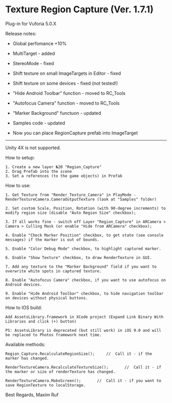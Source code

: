 # Texture Region Capture (Ver. 1.7.1)
Plug-in for Vuforia 5.0.X

Release notes:  

* Global perfomance +10%
* MultiTarget - added
* StereoMode - fixed

* Shift texture on small ImageTargets in Editor - fixed
* Shift texture on some devices - fixed (not tested!)

* "Hide Android Toolbar" function - moved to RC_Tools
* "Autofocus Camera" function - moved to RC_Tools
* "Marker Background" functuon - updated

* Samples code - updated

* Now you can place RegionCapture prefab into ImageTarget

---------------------------------------------------------------
Unity 4X is not supported.


How to setup:

	1. Create a new layer №20 "Region_Capture"
	2. Drag Prefab into the scene
	3. Set a references (to the game objects) in Prefab


How to use:

	1. Get Texture from "Render_Texture_Camera" in PlayMode - RenderTextureCamera.CameraOutputTexture (look at "Samples" folder)

	2. Set custom Scale, Position, Rotation (with 90-degree increments) to modify region size (disable "Auto Region Size" checkbox);
	
	3. If all works fine - switch off Layer "Region_Capture" in ARCamera > Camera > Culling Mask (or enable "Hide from ARCamera" checkbox);

	4. Enable "Check Marker Position" checkbox, to get state (see console messages) if the marker is out of bounds.

	5. Enable "Color Debug Mode" checkbox, to highlight captured marker.

	6. Enable "Show Texture" checkbox, to draw RenderTexture in GUI.

	7. Add any texture to the "Marker Background" field if you want to overwrite white spots in captured texture.
	
	8. Enable "Autofocus Camera" checkbox, if you want to use autofocus on Android devices.

	9. Enable "Hide Android Toolbar" checkbox, to hide navigation toolbar on devices without physical buttons.


How to IOS build:

	Add AssetsLibrary.framework in XCode project (Expand Link Binary With Libraries and click (+) button)

	PS: AssetsLibrary is deprecated (but still work) in iOS 9.0 and will be replaced to Photos framework next time.



Available methods:

	Region_Capture.RecalculateRegionSize();		//	Call it - if the marker has changed.

	RenderTextureCamera.RecalculateTextureSize();		//	Call it - if the marker or size of renderTexture has changed.

	RenderTextureCamera.MakeScreen();		//	Call it - if you want to save RegionTexture to localStorage.


  Best Regards, Maxim Ruf
